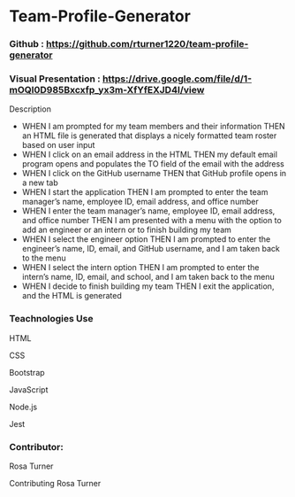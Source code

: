 # Team-Profile-Generator

### Github : https://github.com/rturner1220/team-profile-generator

### Visual Presentation : https://drive.google.com/file/d/1-mOQl0D985Bxcxfp_yx3m-XfYfEXJD4I/view

Description

* WHEN I am prompted for my team members and their information
    THEN an HTML file is generated that displays a nicely formatted team roster based on user input
* WHEN I click on an email address in the HTML
    THEN my default email program opens and populates the TO field of the email with the address
* WHEN I click on the GitHub username
    THEN that GitHub profile opens in a new tab
* WHEN I start the application
    THEN I am prompted to enter the team manager’s name, employee ID, email address, and office number
* WHEN I enter the team manager’s name, employee ID, email address, and office number
    THEN I am presented with a menu with the option to add an engineer or an intern or to finish building my team
* WHEN I select the engineer option
    THEN I am prompted to enter the engineer’s name, ID, email, and GitHub username, and I am taken back to the menu
* WHEN I select the intern option
    THEN I am prompted to enter the intern’s name, ID, email, and school, and I am taken back to the menu
* WHEN I decide to finish building my team
    THEN I exit the application, and the HTML is generated

### Teachnologies Use
<p>HTML</p>
<p>CSS</p>
<p>Bootstrap</p>
<p>JavaScript</p>
<p>Node.js</p>
<p>Jest</p>

### Contributor:
Rosa Turner


Contributing Rosa Turner

